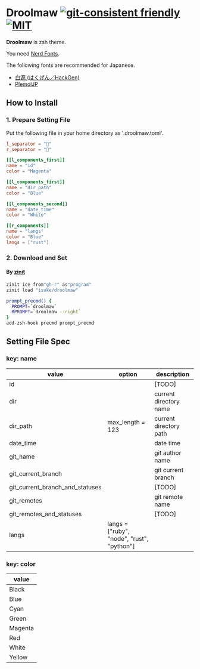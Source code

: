 # Droolmaw [![git-consistent friendly](https://img.shields.io/badge/git--consistent-friendly-brightgreen.svg)](https://github.com/isuke/git-consistent)  [![MIT](https://img.shields.io/github/license/mashape/apistatus.svg)](https://raw.githubusercontent.com/isuke/droolmaw/main/LICENSE)

**Droolmaw** is zsh theme.

You need [Nerd Fonts](https://www.nerdfonts.com/).

The following fonts are recommended for Japanese.

- [白源 (はくげん／HackGen)](https://github.com/yuru7/HackGen)
- [PlemolJP](https://github.com/yuru7/PlemolJP)

## How to Install

### 1. Prepare Setting File

Put the following file in your home directory as '.droolmaw.toml'.

```toml
l_separator = ""
r_separator = ""

[[l_components_first]]
name = "id"
color = "Magenta"

[[l_components_first]]
name = "dir_path"
color = "Blue"

[[l_components_second]]
name = "date_time"
color = "White"

[[r_components]]
name = "langs"
color = "Blue"
langs = ["rust"]
```

### 2. Download and Set

#### By [zinit](https://github.com/zdharma-continuum/zinit)

```sh
zinit ice from"gh-r" as"program"
zinit load "isuke/droolmaw"

prompt_precmd() {
  PROMPT=`droolmaw`
  RPROMPT=`droolmaw --right`
}
add-zsh-hook precmd prompt_precmd
```

## Setting File Spec

### key: name

| value                           | option           | description              |
| ------------------------------- | ---------------- | ------------------------ |
| id                              |                  | [TODO]                   |
| dir                             |                  | current directory name   |
| dir_path                        | max_length = 123 | current directory path   |
| date_time                       |                  | date time                |
| git_name                        |                  | git author name          |
| git_current_branch              |                  | git current branch       |
| git_current_branch_and_statuses |                  | [TODO]                   |
| git_remotes                     |                  | git remote name          |
| git_remotes_and_statuses        |                  | [TODO]                   |
| langs                           | langs = ["ruby", "node", "rust", "python"] | |

### key: color

| value     |
| --------- |
|  Black    |
|  Blue     |
|  Cyan     |
|  Green    |
|  Magenta  |
|  Red      |
|  White    |
|  Yellow   |
